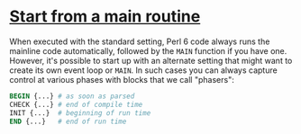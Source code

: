 [1]: https://rosettacode.org/wiki/Start_from_a_main_routine

# [Start from a main routine][1]

When executed with the standard setting, Perl 6 code always runs the mainline code automatically, followed by the `MAIN` function if you have one. However, it's possible to start up with an alternate setting that might want to create its own event loop or `MAIN`. In such cases you can
always capture control at various phases with blocks that we call "phasers":

```perl
BEGIN {...} # as soon as parsed
CHECK {...} # end of compile time
INIT {...}  # beginning of run time
END {...}   # end of run time
```